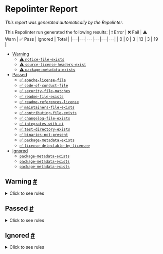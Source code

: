 # Repolinter Report

*This report was generated automatically by the Repolinter.*

This Repolinter run generated the following results:
| ❗  Error | ❌  Fail | ⚠️  Warn | ✅  Pass | Ignored | Total |
|---|---|---|---|---|---|
| 0 | 0 | 3 | 13 | 3 | 19 |

- [Warning](#user-content-warning)
  - [⚠️ `notice-file-exists`](#user-content--notice-file-exists)
  - [⚠️ `source-license-headers-exist`](#user-content--source-license-headers-exist)
  - [⚠️ `package-metadata-exists`](#user-content--package-metadata-exists)
- [Passed](#user-content-passed)
  - [✅ `apache-license-file`](#user-content--apache-license-file)
  - [✅ `code-of-conduct-file`](#user-content--code-of-conduct-file)
  - [✅ `security-file-matches`](#user-content--security-file-matches)
  - [✅ `readme-file-exists`](#user-content--readme-file-exists)
  - [✅ `readme-references-license`](#user-content--readme-references-license)
  - [✅ `maintainers-file-exists`](#user-content--maintainers-file-exists)
  - [✅ `contributing-file-exists`](#user-content--contributing-file-exists)
  - [✅ `changelog-file-exists`](#user-content--changelog-file-exists)
  - [✅ `integrates-with-ci`](#user-content--integrates-with-ci)
  - [✅ `test-directory-exists`](#user-content--test-directory-exists)
  - [✅ `binaries-not-present`](#user-content--binaries-not-present)
  - [✅ `package-metadata-exists`](#user-content--package-metadata-exists)
  - [✅ `license-detectable-by-licensee`](#user-content--license-detectable-by-licensee)
- [Ignored](#user-content-ignored)
  - [`package-metadata-exists`](#user-content-package-metadata-exists)
  - [`package-metadata-exists`](#user-content-package-metadata-exists)
  - [`package-metadata-exists`](#user-content-package-metadata-exists)

## Warning <a href="#user-content-warning" id="warning">#</a>

<details>
<summary>Click to see rules</summary>

### ⚠️ `notice-file-exists` <a href="#user-content--notice-file-exists" id="-notice-file-exists">#</a>

Did not find a file matching the specified patterns. (`NOTICE*`).

### ⚠️ `source-license-headers-exist` <a href="#user-content--source-license-headers-exist" id="-source-license-headers-exist">#</a>

Below is a list of files or patterns that failed:

- `pkg/crypto/primitive/bbs12381g2pub/internal/kilic/bls12-381/bls12_381.go`: The first 7 lines do not contain the pattern(s): Copyright.
- `pkg/crypto/primitive/bbs12381g2pub/internal/kilic/bls12-381/field_element.go`: The first 7 lines do not contain the pattern(s): Copyright.
- `pkg/crypto/primitive/bbs12381g2pub/internal/kilic/bls12-381/field_element_test.go`: The first 7 lines do not contain the pattern(s): Copyright.
- `pkg/crypto/primitive/bbs12381g2pub/internal/kilic/bls12-381/fp.go`: The first 7 lines do not contain the pattern(s): Copyright.
- `pkg/crypto/primitive/bbs12381g2pub/internal/kilic/bls12-381/fp_test.go`: The first 7 lines do not contain the pattern(s): Copyright.
- `pkg/crypto/primitive/bbs12381g2pub/internal/kilic/bls12-381/g1.go`: The first 7 lines do not contain the pattern(s): Copyright.
- `pkg/crypto/primitive/bbs12381g2pub/internal/kilic/bls12-381/hash_to_field_custom.go`: The first 7 lines do not contain the pattern(s): Copyright.
- `pkg/crypto/primitive/bbs12381g2pub/internal/kilic/bls12-381/isogeny.go`: The first 7 lines do not contain the pattern(s): Copyright.
- `pkg/crypto/primitive/bbs12381g2pub/internal/kilic/bls12-381/swu.go`: The first 7 lines do not contain the pattern(s): Copyright.
- `pkg/crypto/primitive/bbs12381g2pub/internal/kilic/bls12-381/utils.go`: The first 7 lines do not contain the pattern(s): Copyright.

### ⚠️ `package-metadata-exists` <a href="#user-content--package-metadata-exists" id="-package-metadata-exists">#</a>

Did not find a file matching the specified patterns. (`package.json`).

</details>

## Passed <a href="#user-content-passed" id="passed">#</a>

<details>
<summary>Click to see rules</summary>

### ✅ `apache-license-file` <a href="#user-content--apache-license-file" id="-apache-license-file">#</a>

Contains Apache License.*Version 2.0 (`LICENSE`).

### ✅ `code-of-conduct-file` <a href="#user-content--code-of-conduct-file" id="-code-of-conduct-file">#</a>

Contains https://wiki.hyperledger.org/community/hyperledger-project-code-of-conduct (`CODE_OF_CONDUCT.md`).

### ✅ `security-file-matches` <a href="#user-content--security-file-matches" id="-security-file-matches">#</a>

Contains https://wiki.hyperledger.org/display/.*(SEC|HYP)/Defect[.+]Response (`SECURITY.md`).

### ✅ `readme-file-exists` <a href="#user-content--readme-file-exists" id="-readme-file-exists">#</a>

Found file (`README.md`).

### ✅ `readme-references-license` <a href="#user-content--readme-references-license" id="-readme-references-license">#</a>

Contains license (`README.md`).

### ✅ `maintainers-file-exists` <a href="#user-content--maintainers-file-exists" id="-maintainers-file-exists">#</a>

Found file (`MAINTAINERS.md`).

### ✅ `contributing-file-exists` <a href="#user-content--contributing-file-exists" id="-contributing-file-exists">#</a>

Found file (`CONTRIBUTING.md`).

### ✅ `changelog-file-exists` <a href="#user-content--changelog-file-exists" id="-changelog-file-exists">#</a>

Found file (`CHANGELOG.md`).

### ✅ `integrates-with-ci` <a href="#user-content--integrates-with-ci" id="-integrates-with-ci">#</a>

Found file (`.github/workflows/bbs-interop.yml`).

### ✅ `test-directory-exists` <a href="#user-content--test-directory-exists" id="-test-directory-exists">#</a>

Found file (`test`).

### ✅ `binaries-not-present` <a href="#user-content--binaries-not-present" id="-binaries-not-present">#</a>

Excluded file type doesn't exist. (`**/*.exe,**/*.dll,!**/node_modules/**`).

### ✅ `package-metadata-exists` <a href="#user-content--package-metadata-exists" id="-package-metadata-exists">#</a>

Found file (`go.mod`).

### ✅ `license-detectable-by-licensee` <a href="#user-content--license-detectable-by-licensee" id="-license-detectable-by-licensee">#</a>

Licensee identified the license for project: Apache-2.0.

</details>

## Ignored <a href="#user-content-ignored" id="ignored">#</a>

<details>
<summary>Click to see rules</summary>

### `package-metadata-exists` <a href="#user-content-package-metadata-exists" id="package-metadata-exists">#</a>

This rule was ignored for the following reason: ignored due to unsatisfied condition(s): "language=ruby"

### `package-metadata-exists` <a href="#user-content-package-metadata-exists" id="package-metadata-exists">#</a>

This rule was ignored for the following reason: ignored due to unsatisfied condition(s): "language=java"

### `package-metadata-exists` <a href="#user-content-package-metadata-exists" id="package-metadata-exists">#</a>

This rule was ignored for the following reason: ignored due to unsatisfied condition(s): "language=python"

</details>

